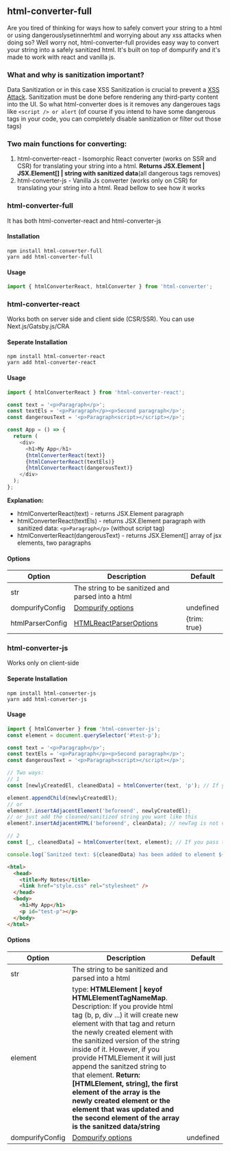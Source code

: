 ## html-converter-full

Are you tired of thinking for ways how to safely convert your string to a html or using dangerouslysetinnerhtml and worrying about any xss attacks when doing so? Well worry not, html-converter-full provides easy way to convert your string into a safely sanitized html. It's built on top of dompurify and it's made to work with react and vanilla js.

### What and why is sanitization important?

Data Sanitization or in this case XSS Sanitization is crucial to prevent a [XSS Attack](https://owasp.org/www-community/attacks/xss/). Sanitization must be done before rendering any third-party content into the UI. So what html-converter does is it removes any dangeroues tags like `<script /> or alert` (of course if you intend to have some dangerous tags in your code, you can completely disable sanitization or filter out those tags)

### Two main functions for converting:

1. html-converter-react - Isomorphic React converter (works on SSR and CSR) for translating your string into a html. <b>Returns JSX.Element | JSX.Element[] | string with sanitized data</b>(all dangerous tags removes)
2. html-converter-js - Vanilla Js converter (works only on CSR) for translating your string into a html. Read bellow to see how it works

### html-converter-full

It has both html-converter-react and html-converter-js

#### Installation

```
npm install html-converter-full
yarn add html-converter-full
```

#### Usage

```js
import { htmlConverterReact, htmlConverter } from 'html-converter';
```

### html-converter-react

Works both on server side and client side (CSR/SSR). You can use Next.js/Gatsby.js/CRA

#### Seperate Installation

```
npm install html-converter-react
yarn add html-converter-react
```

#### Usage

```js
import { htmlConverterReact } from 'html-converter-react';

const text = '<p>Paragraph</p>';
const textEls = '<p>Paragraph</p><p>Second paragraph</p>';
const dangerousText = '<p>Paragraph<script></script></p>';

const App = () => {
  return (
    <div>
      <h1>My App</h1>
      {htmlConverterReact(text)}
      {htmlConverterReact(textEls)}
      {htmlConverterReact(dangerousText)}
    </div>
  );
};
```

**Explanation:**

- htmlConverterReact(text) - returns JSX.Element paragraph
- htmlConverterReact(textEls) - returns JSX.Element paragraph with sanitized data: `<p>Paragraph</p>` (without script tag)
- htmlConverterReact(dangerousText) - returns JSX.Element[] array of jsx elements, two paragraphs

#### Options

| Option           | Description                                                               | Default      |
| ---------------- | ------------------------------------------------------------------------- | ------------ |
| str              | The string to be sanitized and parsed into a html                         |              |
| dompurifyConfig  | [Dompurify options](https://www.npmjs.com/package/dompurify)              | undefined    |
| htmlParserConfig | [HTMLReactParserOptions](https://www.npmjs.com/package/html-react-parser) | {trim: true} |

### html-converter-js

Works only on client-side

#### Seperate Installation

```
npm install html-converter-js
yarn add html-converter-js
```

#### Usage

```js
import { htmlConverter } from 'html-converter-js';
const element = document.querySelector('#test-p');

const text = '<p>Paragraph</p>';
const textEls = '<p>Paragraph</p><p>Second paragraph</p>';
const dangerousText = '<p>Paragraph<script></script></p>';

// Two ways:
// 1
const [newlyCreatedEl, cleanedData] = htmlConverter(text, 'p'); // If you provide HTML tag -> it will create the specified element and it will append the sanitized text into that element. Drawback: you have to automatically add it to the element you want

element.appendChild(newlyCreatedEl);
// or
element?.insertAdjacentElement('beforeend', newlyCreatedEl);
// or just add the cleaned/sanitized string you want like this
element?.insertAdjacentHTML('beforeend', cleanData); // newTag is not valid because of jsdom and because im not testing it on an actual browser env

// 2
const [_, cleanedData] = htmlConverter(text, element); // If you pass the element itself it will append the sanitized text using insertAdjacentHTML into that element. The first element of the returned array is the element itself.

console.log(`Sanitzed text: ${cleanedData} has been added to element ${element}`);
```

```html
<html>
  <head>
    <title>My Notes</title>
    <link href="style.css" rel="stylesheet" />
  </head>
  <body>
    <h1>My App</h1>
    <p id="test-p"></p>
  </body>
</html>
```

#### Options

<!-- prettier-ignore -->
| Option           | Description                                                               | Default      |
| ---------------- | ------------------------------------------------------------------------- | ------------ |
| str              | The string to be sanitized and parsed into a html                         |              |
| element  |  type: **HTMLElement \| keyof HTMLElementTagNameMap**. Description: If you provide html tag (b, p, div ...) it will create new element with that tag and return the newly created element with the sanitized version of the string inside of it. However, if you provide HTMLElement it will just append the sanitzed string to that element. **Return: [HTMLElement, string], the first element of the array is the newly created element or the element that was updated and the second element of the array is the sanitzed data/string**  | |
| dompurifyConfig  | [Dompurify options](https://www.npmjs.com/package/dompurify)              | undefined    |
